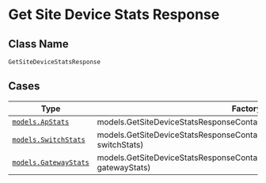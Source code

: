 
# Get Site Device Stats Response

## Class Name

`GetSiteDeviceStatsResponse`

## Cases

| Type | Factory Method |
|  --- | --- |
| [`models.ApStats`](../../../doc/models/ap-stats.md) | models.GetSiteDeviceStatsResponseContainer.FromApStats(models.ApStats apStats) |
| [`models.SwitchStats`](../../../doc/models/switch-stats.md) | models.GetSiteDeviceStatsResponseContainer.FromSwitchStats(models.SwitchStats switchStats) |
| [`models.GatewayStats`](../../../doc/models/gateway-stats.md) | models.GetSiteDeviceStatsResponseContainer.FromGatewayStats(models.GatewayStats gatewayStats) |


